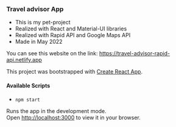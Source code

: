 ### Travel advisor App

- This is my pet-project
- Realized with React and Material-UI libraries
- Realized with Rapid API and Google Maps API
- Made in May 2022

You can see this website on the link: https://travel-advisor-rapid-api.netlify.app


This project was bootstrapped with [Create React App](https://github.com/facebook/create-react-app).

#### Available Scripts

- `npm start`

Runs the app in the development mode.\
Open [http://localhost:3000](http://localhost:3000) to view it in your browser.
